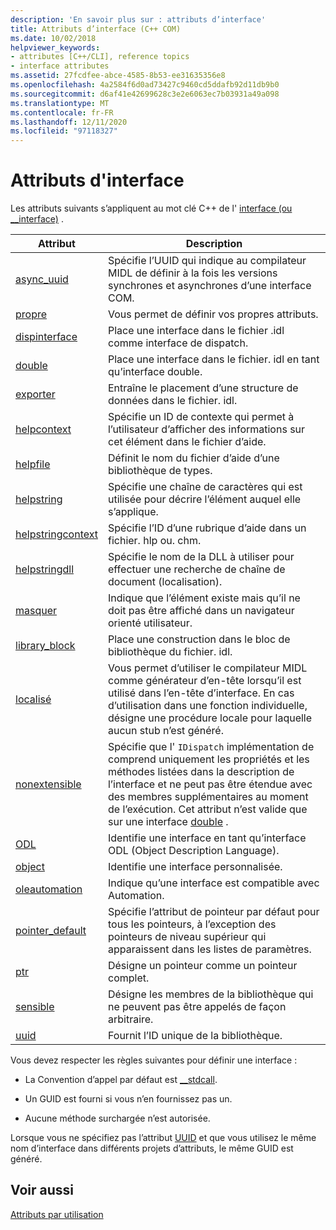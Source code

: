 ```yaml
---
description: 'En savoir plus sur : attributs d’interface'
title: Attributs d’interface (C++ COM)
ms.date: 10/02/2018
helpviewer_keywords:
- attributes [C++/CLI], reference topics
- interface attributes
ms.assetid: 27fcdfee-abce-4585-8b53-ee31635356e8
ms.openlocfilehash: 4a2584f6d0ad73427c9460cd5ddafb92d11db9b0
ms.sourcegitcommit: d6af41e42699628c3e2e6063ec7b03931a49a098
ms.translationtype: MT
ms.contentlocale: fr-FR
ms.lasthandoff: 12/11/2020
ms.locfileid: "97118327"
---
```

# <a name="interface-attributes"></a>Attributs d'interface

Les attributs suivants s’appliquent au mot clé C++ de l' [interface (ou __interface)](../../cpp/interface.md) .

|Attribut|Description|
|---------------|-----------------|
|[async_uuid](async-uuid.md)|Spécifie l’UUID qui indique au compilateur MIDL de définir à la fois les versions synchrones et asynchrones d’une interface COM.|
|[propre](custom-cpp.md)|Vous permet de définir vos propres attributs.|
|[dispinterface](dispinterface.md)|Place une interface dans le fichier .idl comme interface de dispatch.|
|[double](dual.md)|Place une interface dans le fichier. idl en tant qu’interface double.|
|[exporter](export.md)|Entraîne le placement d’une structure de données dans le fichier. idl.|
|[helpcontext](helpcontext.md)|Spécifie un ID de contexte qui permet à l’utilisateur d’afficher des informations sur cet élément dans le fichier d’aide.|
|[helpfile](helpfile.md)|Définit le nom du fichier d’aide d’une bibliothèque de types.|
|[helpstring](helpstring.md)|Spécifie une chaîne de caractères qui est utilisée pour décrire l’élément auquel elle s’applique.|
|[helpstringcontext](helpstringcontext.md)|Spécifie l’ID d’une rubrique d’aide dans un fichier. hlp ou. chm.|
|[helpstringdll](helpstringdll.md)|Spécifie le nom de la DLL à utiliser pour effectuer une recherche de chaîne de document (localisation).|
|[masquer](hidden.md)|Indique que l’élément existe mais qu’il ne doit pas être affiché dans un navigateur orienté utilisateur.|
|[library_block](library-block.md)|Place une construction dans le bloc de bibliothèque du fichier. idl.|
|[localisé](local-cpp.md)|Vous permet d’utiliser le compilateur MIDL comme générateur d’en-tête lorsqu’il est utilisé dans l’en-tête d’interface. En cas d’utilisation dans une fonction individuelle, désigne une procédure locale pour laquelle aucun stub n’est généré.|
|[nonextensible](nonextensible.md)|Spécifie que l' `IDispatch` implémentation de comprend uniquement les propriétés et les méthodes listées dans la description de l’interface et ne peut pas être étendue avec des membres supplémentaires au moment de l’exécution. Cet attribut n’est valide que sur une interface [double](dual.md) .|
|[ODL](odl.md)|Identifie une interface en tant qu’interface ODL (Object Description Language).|
|[object](object-cpp.md)|Identifie une interface personnalisée.|
|[oleautomation](oleautomation.md)|Indique qu’une interface est compatible avec Automation.|
|[pointer_default](pointer-default.md)|Spécifie l’attribut de pointeur par défaut pour tous les pointeurs, à l’exception des pointeurs de niveau supérieur qui apparaissent dans les listes de paramètres.|
|[ptr](ptr.md)|Désigne un pointeur comme un pointeur complet.|
|[sensible](restricted.md)|Désigne les membres de la bibliothèque qui ne peuvent pas être appelés de façon arbitraire.|
|[uuid](uuid-cpp-attributes.md)|Fournit l’ID unique de la bibliothèque.|

Vous devez respecter les règles suivantes pour définir une interface :

- La Convention d’appel par défaut est [__stdcall](../../cpp/stdcall.md).

- Un GUID est fourni si vous n’en fournissez pas un.

- Aucune méthode surchargée n’est autorisée.

Lorsque vous ne spécifiez pas l’attribut [UUID](uuid-cpp-attributes.md) et que vous utilisez le même nom d’interface dans différents projets d’attributs, le même GUID est généré.

## <a name="see-also"></a>Voir aussi

[Attributs par utilisation](attributes-by-usage.md)
